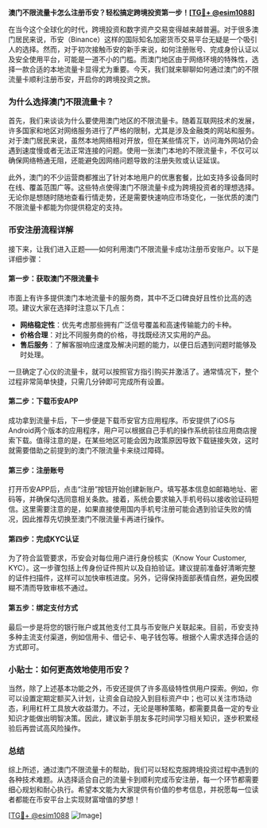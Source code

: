 **澳门不限流量卡怎么注册币安？轻松搞定跨境投资第一步！[[TG💪+ @esim1088](https://t.me/s/esim1088)]**

在当今这个全球化的时代，跨境投资和数字资产交易变得越来越普遍。对于很多澳门居民来说，币安（Binance）这样的国际知名加密货币交易平台无疑是一个吸引人的选择。然而，对于初次接触币安的新手来说，如何注册账号、完成身份认证以及安全使用平台，可能是一道不小的门槛。而澳门地区由于网络环境的特殊性，选择一款合适的本地流量卡显得尤为重要。今天，我们就来聊聊如何通过澳门的不限流量卡顺利注册币安，开启你的跨境投资之旅。

### 为什么选择澳门不限流量卡？

首先，我们来谈谈为什么要使用澳门地区的不限流量卡。随着互联网技术的发展，许多国家和地区对网络服务进行了严格的限制，尤其是涉及金融类的网站和服务。对于澳门居民来说，虽然本地网络相对开放，但在某些情况下，访问海外网站仍会遇到速度慢或者无法正常连接的问题。使用一张澳门本地的不限流量卡，不仅可以确保网络畅通无阻，还能避免因网络问题导致的注册失败或认证延误。

此外，澳门的不少运营商都推出了针对本地用户的优惠套餐，比如支持多设备同时在线、覆盖范围广等。这些特点使得澳门不限流量卡成为跨境投资者的理想选择。无论你是想随时随地查看行情走势，还是需要快速响应市场变化，一张优质的澳门不限流量卡都能为你提供稳定的支持。

### 币安注册流程详解

接下来，让我们进入正题——如何利用澳门不限流量卡成功注册币安账户。以下是详细步骤：

#### 第一步：获取澳门不限流量卡

市面上有许多提供澳门本地流量卡的服务商，其中不乏口碑良好且性价比高的选项。建议大家在选择时注意以下几点：
- **网络稳定性**：优先考虑那些拥有广泛信号覆盖和高速传输能力的卡种。
- **价格合理**：对比不同服务商的价格，寻找既经济又实用的产品。
- **售后服务**：了解客服响应速度及解决问题的能力，以便日后遇到问题时能够及时处理。

一旦确定了心仪的流量卡，就可以按照官方指引购买并激活了。通常情况下，整个过程非常简单快捷，只需几分钟即可完成所有设置。

#### 第二步：下载币安APP

成功拿到流量卡后，下一步便是下载币安官方应用程序。币安提供了iOS与Android两个版本的应用程序，用户可以根据自己手机的操作系统前往应用商店搜索下载。值得注意的是，在某些地区可能会因为政策原因导致下载链接失效，这时就需要借助之前提到的澳门不限流量卡来绕过障碍。

#### 第三步：注册账号

打开币安APP后，点击“注册”按钮开始创建新账户。填写基本信息如邮箱地址、密码等，并确保勾选同意相关条款。接着，系统会要求输入手机号码以接收验证码短信。这里需要注意的是，如果直接使用国内手机号注册可能会遇到验证失败的情况，因此推荐先切换至澳门不限流量卡再进行操作。

#### 第四步：完成KYC认证

为了符合监管要求，币安会对每位用户进行身份核实（Know Your Customer, KYC）。这一步骤包括上传身份证件照片以及自拍验证。建议提前准备好清晰完整的证件扫描件，这样可以加快审核进度。另外，记得保持面部表情自然，避免因模糊不清而导致审核不通过。

#### 第五步：绑定支付方式

最后一步是将您的银行账户或其他支付工具与币安账户关联起来。目前，币安支持多种主流支付渠道，例如信用卡、借记卡、电子钱包等。根据个人需求选择合适的方式即可。

### 小贴士：如何更高效地使用币安？

当然，除了上述基本功能之外，币安还提供了许多高级特性供用户探索。例如，你可以设置定期定额买入计划，让资金自动投入到目标资产中；也可以关注市场动态，利用杠杆工具放大收益潜力。不过，无论是哪种策略，都需要具备一定的专业知识才能做出明智决策。因此，建议新手朋友多花时间学习相关知识，逐步积累经验后再尝试高风险操作。

### 总结

综上所述，通过澳门不限流量卡的帮助，我们可以轻松克服跨境投资过程中遇到的各种技术难题。从选择适合自己的流量卡到顺利完成币安注册，每一个环节都需要细心规划和耐心执行。希望本文能为大家提供有价值的参考信息，并祝愿每一位读者都能在币安平台上实现财富增值的梦想！

[[TG💪+ @esim1088](https://t.me/s/esim1088) ![Image](https://i.postimg.cc/4NQfJmqS/Snipaste-2025-05-13-00-14-12.png)]